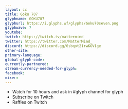 ```yaml
---
layout: cc
title: Goku 707
glyphname: GOKU707
glyphurl: https://i.glyphs.wf/glyphs/Goku70seven.png
glyphwave: 7
youtube: 
twitch: https://twitch.tv/mattermind
twitter: https://twitter.com/MatterMind_
discord: https://discord.gg/0sbqot21rwKGV1ge
other-site: 
primary-language: 
global-glyph-code: 
currently-partnered: 
stream-currency-needed-for-glyph: 
facebook: 
mixer: 
---
```

* Watch for 10 hours and ask in #glyph channel for glyph
* Subscribe on Twitch
* Raffles on Twitch
